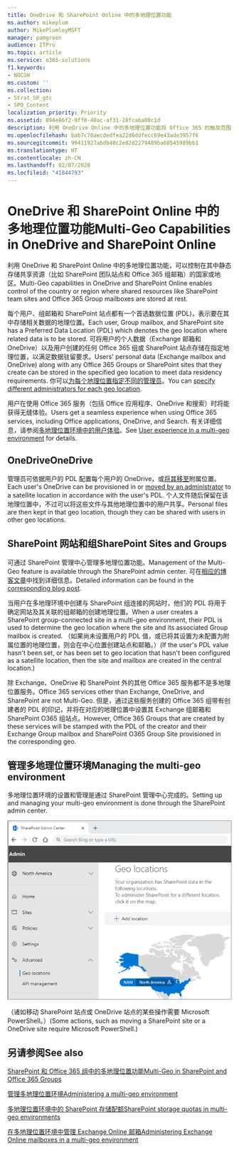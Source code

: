 ```yaml
---
title: OneDrive 和 SharePoint Online 中的多地理位置功能
ms.author: mikeplum
author: MikePlumleyMSFT
manager: pamgreen
audience: ITPro
ms.topic: article
ms.service: o365-solutions
f1.keywords:
- NOCSH
ms.custom: ''
ms.collection:
- Strat_SP_gtc
- SPO_Content
localization_priority: Priority
ms.assetid: 094e86f2-9ff0-40ac-af31-28fcaba00c1d
description: 利用 OneDrive Online 中的多地理位置功能将 Office 365 的触及范围扩展到多个地理区域。
ms.openlocfilehash: bab7c70aecdedfea22d6ddfecc69e43ade3957f6
ms.sourcegitcommit: 99411927abdb40c2e82d2279489ba60545989bb1
ms.translationtype: HT
ms.contentlocale: zh-CN
ms.lasthandoff: 02/07/2020
ms.locfileid: "41844793"
---
```

# <a name="multi-geo-capabilities-in-onedrive-and-sharepoint-online"></a><span data-ttu-id="f520f-103">OneDrive 和 SharePoint Online 中的多地理位置功能</span><span class="sxs-lookup"><span data-stu-id="f520f-103">Multi-Geo Capabilities in OneDrive and SharePoint Online</span></span>

<span data-ttu-id="f520f-104">利用 OneDrive 和 SharePoint Online 中的多地理位置功能，可以控制在其中静态存储共享资源（比如 SharePoint 团队站点和 Office 365 组邮箱）的国家或地区。</span><span class="sxs-lookup"><span data-stu-id="f520f-104">Multi-Geo capabilities in OneDrive and SharePoint Online enables control of the country or region where shared resources like SharePoint team sites and Office 365 Group mailboxes are stored at rest.</span></span>

<span data-ttu-id="f520f-105">每个用户、组邮箱和 SharePoint 站点都有一个首选数据位置 (PDL)，表示要在其中存储相关数据的地理位置。</span><span class="sxs-lookup"><span data-stu-id="f520f-105">Each user, Group mailbox, and SharePoint site has a Preferred Data Location (PDL) which denotes the geo location where related data is to be stored.</span></span> <span data-ttu-id="f520f-106">可将用户的个人数据（Exchange 邮箱和 OneDrive）以及用户创建的任何 Office 365 组或 SharePoint 站点存储在指定地理位置，以满足数据驻留要求。</span><span class="sxs-lookup"><span data-stu-id="f520f-106">Users' personal data (Exchange mailbox and OneDrive) along with any Office 365 Groups or SharePoint sites that they create can be stored in the specified geo location to meet data residency requirements.</span></span> <span data-ttu-id="f520f-107">你可以[为每个地理位置指定不同的管理员](add-a-sharepoint-geo-admin.md)。</span><span class="sxs-lookup"><span data-stu-id="f520f-107">You can [specify different administrators for each geo location](add-a-sharepoint-geo-admin.md).</span></span>

<span data-ttu-id="f520f-108">用户在使用 Office 365 服务（包括 Office 应用程序、OneDrive 和搜索）时将能获得无缝体验。</span><span class="sxs-lookup"><span data-stu-id="f520f-108">Users get a seamless experience when using Office 365 services, including Office applications, OneDrive, and Search.</span></span> <span data-ttu-id="f520f-109">有关详细信息，请参阅[多地理位置环境中的用户体验](multi-geo-user-experience.md)。</span><span class="sxs-lookup"><span data-stu-id="f520f-109">See [User experience in a multi-geo environment](multi-geo-user-experience.md) for details.</span></span>

## <a name="onedrive"></a><span data-ttu-id="f520f-110">OneDrive</span><span class="sxs-lookup"><span data-stu-id="f520f-110">OneDrive</span></span>

<span data-ttu-id="f520f-111">管理员可依据用户的 PDL 配置每个用户的 OneDrive，或[将其移至](move-onedrive-between-geo-locations.md)附属位置。</span><span class="sxs-lookup"><span data-stu-id="f520f-111">Each user's OneDrive can be provisioned in or [moved by an administrator](move-onedrive-between-geo-locations.md) to a satellite location in accordance with the user's PDL.</span></span> <span data-ttu-id="f520f-112">个人文件随后保留在该地理位置中，不过可以将这些文件与其他地理位置中的用户共享。</span><span class="sxs-lookup"><span data-stu-id="f520f-112">Personal files are then kept in that geo location, though they can be shared with users in other geo locations.</span></span>

## <a name="sharepoint-sites-and-groups"></a><span data-ttu-id="f520f-113">SharePoint 网站和组</span><span class="sxs-lookup"><span data-stu-id="f520f-113">SharePoint Sites and Groups</span></span>

<span data-ttu-id="f520f-114">可通过 SharePoint 管理中心管理多地理位置功能。</span><span class="sxs-lookup"><span data-stu-id="f520f-114">Management of the Multi-Geo feature is available through the SharePoint admin center.</span></span> <span data-ttu-id="f520f-115">可在[相应的博客文章](https://techcommunity.microsoft.com/t5/Office-365-Blog/Now-available-Multi-Geo-in-SharePoint-and-Office-365-Groups/ba-p/263302)中找到详细信息。</span><span class="sxs-lookup"><span data-stu-id="f520f-115">Detailed information can be found in the [corresponding blog post](https://techcommunity.microsoft.com/t5/Office-365-Blog/Now-available-Multi-Geo-in-SharePoint-and-Office-365-Groups/ba-p/263302).</span></span>

<span data-ttu-id="f520f-116">当用户在多地理环境中创建与 SharePoint 组连接的网站时，他们的 PDL 将用于确定网站及其关联的组邮箱的创建地理位置。</span><span class="sxs-lookup"><span data-stu-id="f520f-116">When a user creates a SharePoint group-connected site in a multi-geo environment, their PDL is used to determine the geo location where the site and its associated Group mailbox is created.</span></span> <span data-ttu-id="f520f-117">（如果尚未设置用户的 PDL 值，或已将其设置为未配置为附属位置的地理位置，则会在中心位置创建站点和邮箱。）</span><span class="sxs-lookup"><span data-stu-id="f520f-117">(If the user's PDL value hasn't been set, or has been set to geo location that hasn't been configured as a satellite location, then the site and mailbox are created in the central location.)</span></span>

<span data-ttu-id="f520f-118">除 Exchange、OneDrive 和 SharePoint 外的其他 Office 365 服务都不是多地理位置服务。</span><span class="sxs-lookup"><span data-stu-id="f520f-118">Office 365 services other than Exchange, OneDrive, and SharePoint are not Multi-Geo.</span></span> <span data-ttu-id="f520f-119">但是，通过这些服务创建的 Office 365 组带有创建者的 PDL 的印记，并将在对应的地理位置中设置其 Exchange 组邮箱和 SharePoint O365 组站点。</span><span class="sxs-lookup"><span data-stu-id="f520f-119">However, Office 365 Groups that are created by these services will be stamped with the PDL of the creator and their Exchange Group mailbox and SharePoint O365 Group Site provisioned in the corresponding geo.</span></span> 

## <a name="managing-the-multi-geo-environment"></a><span data-ttu-id="f520f-120">管理多地理位置环境</span><span class="sxs-lookup"><span data-stu-id="f520f-120">Managing the multi-geo environment</span></span>

<span data-ttu-id="f520f-121">多地理位置环境的设置和管理是通过 SharePoint 管理中心完成的。</span><span class="sxs-lookup"><span data-stu-id="f520f-121">Setting up and managing your multi-geo environment is done through the SharePoint admin center.</span></span> 

![SharePoint 管理中心中地理位置页面的屏幕截图](media/sharepoint-multi-geo-admin-center.png)

<span data-ttu-id="f520f-123">（诸如移动 SharePoint 站点或 OneDrive 站点的某些操作需要 Microsoft PowerShell。）</span><span class="sxs-lookup"><span data-stu-id="f520f-123">(Some actions, such as moving a SharePoint site or a OneDrive site require Microsoft PowerShell.)</span></span>

## <a name="see-also"></a><span data-ttu-id="f520f-124">另请参阅</span><span class="sxs-lookup"><span data-stu-id="f520f-124">See also</span></span>

[<span data-ttu-id="f520f-125">SharePoint 和 Office 365 组中的多地理位置功能</span><span class="sxs-lookup"><span data-stu-id="f520f-125">Multi-Geo in SharePoint and Office 365 Groups</span></span>](https://techcommunity.microsoft.com/t5/Office-365-Blog/Now-available-Multi-Geo-in-SharePoint-and-Office-365-Groups/ba-p/263302)

[<span data-ttu-id="f520f-126">管理多地理位置环境</span><span class="sxs-lookup"><span data-stu-id="f520f-126">Administering a multi-geo environment</span></span>](administering-a-multi-geo-environment.md)

[<span data-ttu-id="f520f-127">多地理位置环境中的 SharePoint 存储配额</span><span class="sxs-lookup"><span data-stu-id="f520f-127">SharePoint storage quotas in multi-geo environments</span></span>](sharepoint-multi-geo-storage-quota.md)

[<span data-ttu-id="f520f-128">在多地理位置环境中管理 Exchange Online 邮箱</span><span class="sxs-lookup"><span data-stu-id="f520f-128">Administering Exchange Online mailboxes in a multi-geo environment</span></span>](administering-exchange-online-multi-geo.md)
